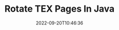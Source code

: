 ---
############################# Static ############################
layout: "auto-gen-merger"
date: 2022-09-20T10:46:36
draft: false
otherformats: pdf xps epub

############################# Head ############################
head_title: "Rotate TEX Pages in Java – Rotate at 90, 180, 270 Angle"
head_description: "Rotate specific or all document pages of a TEX file at 90, 180, 270 rotation angle using documents merger API."

############################# Header ############################
title: "Rotate TEX Pages In Java"
description: "Rotate TEX Pages with a few lines of Java code."
bg_image: "https://cms.admin.containerize.com/templates/aspose/App_Themes/V3/images/bg/header1.png"
bg_overlay: false
button:
    enable: true
    icon: "fas fa-arrow-down"
    label: "Download Free Trial"
    link: "https://downloads.groupdocs.com/merger/java"

############################# SubMenu ############################
submenu:
    enable: true

    left:
        img_alt: "GroupDocs.Merger for Java"
        image: "https://cms.admin.containerize.com/templates/groupdocs/images/product-logos/90x90-noborder/groupdocs-merger-java.png"
        product: "GroupDocs.Merger"
        platform: "Java"

    middle:
        button:

            # button loop
            - link: "https://apireference.groupdocs.com/merger/java"
              text: "API Reference"

            # button loop
            - link: "https://github.com/groupdocs-merger"
              text: "Code Examples"

            # button loop
            - link: "https://products.groupdocs.app/merger/family"
              text: "Live Demos"

            # button loop
            - link: "https://purchase.groupdocs.com/pricing/merger/java"
              text: "Pricing"

    right:
        link_download: "https://downloads.groupdocs.com/merger"
        link_learn: "https://docs.groupdocs.com/merger/java"
        link_buy: "https://purchase.groupdocs.com"

############################# About ############################
about:
    enable: true
    title: "About GroupDocs.Merger for Java API"
    content: |
        [GroupDocs.Merger for Java](/merger/java/) offers a simple solution to safely merge & split between a wide range of document formats including PDF, Microsoft Office (Word, Excel, PowerPoint, OneNote), OpenDocument, HTML, images and many others within Java applications. By adding just a few lines of the code, perform several document operations such as move, remove, rotate, swap, extract or change the orientation of pages within the documents. The documents merging API also supports previewing document pages as an image to analyse the document structure, formatting and content on the page.
        
        GroupDocs.Merger API is a right choice for corporate solutions which needs file page rotation features. These APIs are well supported on all major operating systems and platforms including J2SE 7.0 (1.7), J2SE 8.0 (1.8), Java 10.

############################# Steps ############################
steps:
    enable: true
    title_left: "Rotate TEX File Pages in Java"
    content_left: |
        [GroupDocs.Merger for Java](/merger/java/) makes it easy for Java developers to rotate some specific or all pages within a TEX file at 90, 180 or 270 rotation angle by implementing a few easy steps.
        
        * Initialize **RotateOptions** with desired rotation angle and page numbers.
        * Create new instance of **Merger** and pass source document path as a constructor parameter.
        * Call **rotatePages** and pass **RotateOptions** object.
        * Call **save** and specify the file path to save the resultant document.

    title_right: "System Requirements"
    content_right: |
        GroupDocs.Merger for Java APIs are supported on all major platforms and operating systems. Before executing the code below, please make sure that you have the following prerequisites installed on your system.

        * Operating Systems: Microsoft Windows, Linux, MacOS
        * Development Environments: NetBeans, IntelliJ IDEA, Eclipse
        * Frameworks: J2SE 7.0 (1.7), J2SE 8.0 (1.8), Java 10
        * Download the latest version of GroupDocs.Merger for Java from [Maven](https://repository.groupdocs.com/webapp/#/artifacts/browse/tree/General/repo/com/groupdocs/groupdocs-merger)
         
    code: |
     {{% merger/additional-styles %}}
     {{< merger/code-merger title="How to rotate TEX file pages using Java example code">}}

        ```java    
        // Rotate TEX file pages using GroupDocs.Merger API
        // Initialize RotateOptions class to specify rotation angle and page numbers to rotate
        RotateOptions rotateOptions = new RotateOptions(RotateMode.Rotate180, new int[] { 2, 3 });

        // Instantiate Merger with input TEX document
        Merger merger = new Merger("input.tex");

        // Call rotatePages method and pass RotateOptions object to it
        merger.rotatePages(rotateOptions);
    
        // Call save method and pass desired file path to save the output document
        merger.save("output.tex");
        ```
     {{< /merger/code-merger >}}

############################# Demos ############################
demos:
    enable: true
    title: "Live Demos - Rotate TEX File Pages Online"
    content: |
       Rotate TEX file pages right now by visiting [GroupDocs.Merger Live Demos](https://products.groupdocs.app/splitter/rotate-pages/tex) website.
       The live demo has the following benefits.
        
############################# About Formats ############################
about_formats:
    enable: true

############################# More Formats ############################
more_formats:
    enable: true
    title: "Rotate Pages of Other Document Formats"
    content: |
        Java documents merger & split API for file formats and images. Rotate some of the popular file formats as stated below.

############################# Back to top ###############################
back_to_top:
    enable: true
---
